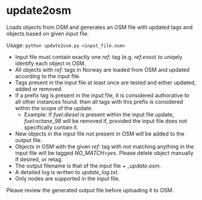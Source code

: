 # update2osm

Loads objects from OSM and generates an OSM file with updated tags and objects based on given input file.

Usage: <code>python update2osm.py <input_file.osm></code>

* Input file must contain exactly one *ref:* tag (e.g. *ref:esso*) to uniqely identify each object in OSM.
* All objects with *ref:* tags in Norway are loaded from OSM and updated according to the input file.
* Tags present in the input file at least once are tested and either updated, added or removed.
* If a prefix tag is present in the input file, it is considered authorative to all other instances found. then all tags with this prefix is considered within the scope of the update.
  - Example: If *fuel:diesel* is present within the input file update, *fuel:octane_98* will be removed if, provided the input file does not specifically contain it.
* New objects in the input file not present in OSM will be added to the output file.
* Objects in OSM with the given *ref:* tag with not matching anything in the input file will be tagged *NO_MATCH=yes*. Please delete object manually if desired, or retag.
* The output filename is that of the input file + *_update.osm*.
* A detailed log is written to *update_log.txt*.
* Only nodes are supported in the input file.

Please review the generated output file before uploading it to OSM.
